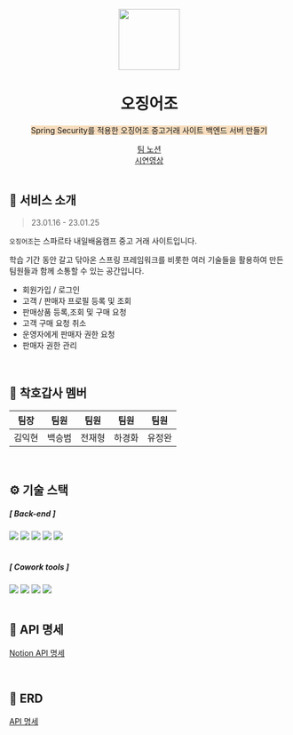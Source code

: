 
<p align="middle">
    <a>
        <img width="110px;" height="110px;" src="https://p.turbosquid.com/ts-thumb/UE/LnTrbd/YK/rend_0000/jpg/1615011920/600x600/fit_q87/3b156f0a1f11f80a0590286b8d76c3de9cc70461/rend_0000.jpg">
</p>

<h1 align="middle"> 오징어조 </h1>

<p align="center"><span style='background-color: #F7DDBE'> Spring Security를 적용한 오징어조 중고거래 사이트 백엔드 서버 만들기</span></p>

<div align="center"><a href="https://atom-launch-a1e.notion.site/ff9ed39822844431bb09a66d794f3f68">팀 노션</a><br>
<a href="https://www.youtube.com/watch?v=BbU9p8_o0ug">시연영상</a></div>

<br>

## 💬 서비스 소개

> 23.01.16 - 23.01.25

`오징어조`는 스파르타 내일배움캠프 중고 거래 사이트입니다.

학습 기간 동안 갈고 닦아온 스프링 프레임워크를 비롯한 여러 기술들을 활용하여 만든 팀원들과 함께 소통할 수 있는 공간입니다.

* 회원가입 / 로그인
* 고객 / 판매자 프로필 등록 및 조회
* 판매상품 등록,조회 및 구매 요청
* 고객 구매 요청 취소
* 운영자에게 판매자 권한 요청
* 판매자 권한 관리 

<br>

## 🤝 착호갑사 멤버

|                             팀장                             |                             팀원                             |                             팀원                             |                             팀원                             |                             팀원                             |
| :----------------------------------------------------------: | :----------------------------------------------------------: | :----------------------------------------------------------: | :----------------------------------------------------------: | :----------------------------------------------------------: |
|           김익현        |           백승범     |             전재형             |            하경화        |             유정완            |

<br>

## ⚙ 기술 스택

##### [ Back-end ]

<div>
    <img src = "https://img.shields.io/badge/java-%23ED8B00.svg?style=for-the-badge&logo=java&logoColor=white">
    <img src = "https://img.shields.io/badge/JWT-black?style=for-the-badge&logo=JSON%20web%20tokens">
    <img src = "https://img.shields.io/badge/spring-%236DB33F.svg?style=for-the-badge&logo=spring&logoColor=white">
    <img src = "https://img.shields.io/badge/Gradle-02303A.svg?style=for-the-badge&logo=Gradle&logoColor=white">
    <img src = "https://img.shields.io/badge/IntelliJIDEA-000000.svg?style=for-the-badge&logo=intellij-idea&logoColor=white">
</div>

<br>

##### [ Cowork tools ]

<div>
    <img src = "https://img.shields.io/badge/github-%23121011.svg?style=for-the-badge&logo=github&logoColor=white">
    <img src = "https://img.shields.io/badge/Postman-FF6C37?style=for-the-badge&logo=postman&logoColor=white">
    <img src = "https://img.shields.io/badge/Notion-%23000000.svg?style=for-the-badge&logo=notion&logoColor=white">
    <img src = "https://img.shields.io/badge/Slack-4A154B?style=for-the-badge&logo=slack&logoColor=white">
</div>

<br>

## 📃 API 명세

<a href="https://docs.google.com/spreadsheets/d/1tHmaoKYxTN9zbsw85GAcoIL3fgpnIbhTP3WY-wCieT8/edit#gid=0">Notion API 명세</a>

<br>

## 📌 ERD

<a href="https://www.notion.so/ff9ed39822844431bb09a66d794f3f68#d031712622c94896a29609764c8b1220">API 명세</a>
